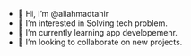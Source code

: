- 👋 Hi, I’m @aliahmadtahir
- 👀 I’m interested in Solving tech problem.
- 🌱 I’m currently learning app developemenr.
- 💞️ I’m looking to collaborate on new projects.

<!---
aliahmadtahir/aliahmadtahir is a ✨ special ✨ repository because its `README.md` (this file) appears on your GitHub profile.
You can click the Preview link to take a look at your changes.
--->
